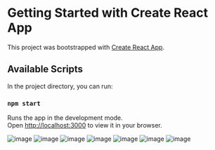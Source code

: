 # Getting Started with Create React App

This project was bootstrapped with [Create React App](https://github.com/facebook/create-react-app).

## Available Scripts

In the project directory, you can run:

### `npm start`

Runs the app in the development mode.\
Open [http://localhost:3000](http://localhost:3000) to view it in your browser.

![image](https://github.com/dparmar04/gpt3/assets/116805076/20c780d0-6902-48a9-9b01-f0071181b6c5)
![image](https://github.com/dparmar04/gpt3/assets/116805076/4045fbba-677d-4cfb-a892-6e91b3951f46)
![image](https://github.com/dparmar04/gpt3/assets/116805076/2ca630a0-2f97-494b-b864-4cb84ad394a9)
![image](https://github.com/dparmar04/gpt3/assets/116805076/8f770786-b067-4c0d-aa0b-c42f4f8b1ce7)
![image](https://github.com/dparmar04/gpt3/assets/116805076/ccea050f-e983-4cb4-9e30-8ad6282117ed)
![image](https://github.com/dparmar04/gpt3/assets/116805076/ce87fb24-9081-4d42-bd58-855f5173ce43)
![image](https://github.com/dparmar04/gpt3/assets/116805076/0c0c4a8c-12ab-4ddc-92ce-e7a1fd434906)


